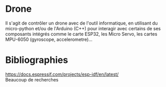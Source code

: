 # Drone
Il s'agit de contrôler un drone avec de l'outil informatique, en utilisant du micro-python et/ou de l'Arduino (C++) pour interagir avec certains de ses composants intégrés comme le carte ESP32, les Micro Servo, les cartes MPU-6050 (gyroscope, accelerometre)...

# Bibliographies

https://docs.espressif.com/projects/esp-idf/en/latest/  
Beaucoup de recherches
